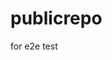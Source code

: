 # publicrepo
for e2e test





















































































































































































































































































































































































































































































































































































































































































































































































































































































































































































































































































































































































































































































































































































































































































































































































































































































































































































































































































































































































































































































































































































































































































































































































































































































































































































































































































































































































































































































































































































































































































































































































































































































































































































































































































































































































































































































































































































































































































































































































































































































































































































































































































































































































































































































































































































